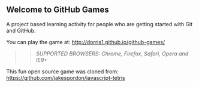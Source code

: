 ## Welcome to GitHub Games

A project based learning activity for people who are getting started with Git and GitHub.

You can play the game at: http://dorris1.github.io/github-games/

>> _*SUPPORTED BROWSERS*: Chrome, Firefox, Safari, Opera and IE9+_

This fun open source game was cloned from: https://github.com/jakesgordon/javascript-tetris
